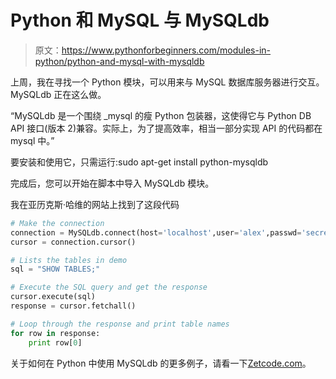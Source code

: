 # Python 和 MySQL 与 MySQLdb

> 原文：<https://www.pythonforbeginners.com/modules-in-python/python-and-mysql-with-mysqldb>

上周，我在寻找一个 Python 模块，可以用来与 MySQL 数据库服务器进行交互。MySQLdb 正在这么做。

“MySQLdb 是一个围绕 _mysql 的瘦 Python 包装器，这使得它与 Python DB API 接口(版本 2)兼容。实际上，为了提高效率，相当一部分实现 API 的代码都在 mysql 中。”

要安装和使用它，只需运行:sudo apt-get install python-mysqldb

完成后，您可以开始在脚本中导入 MySQLdb 模块。

我在亚历克斯·哈维的网站上找到了这段代码

```py
# Make the connection
connection = MySQLdb.connect(host='localhost',user='alex',passwd='secret',db='myDB')
cursor = connection.cursor()

# Lists the tables in demo
sql = "SHOW TABLES;"

# Execute the SQL query and get the response
cursor.execute(sql)
response = cursor.fetchall()

# Loop through the response and print table names
for row in response:
    print row[0] 
```

关于如何在 Python 中使用 MySQLdb 的更多例子，请看一下[Zetcode.com](http://zetcode.com/databases/mysqlpythontutorial/ "mysqlpythontutorial")。